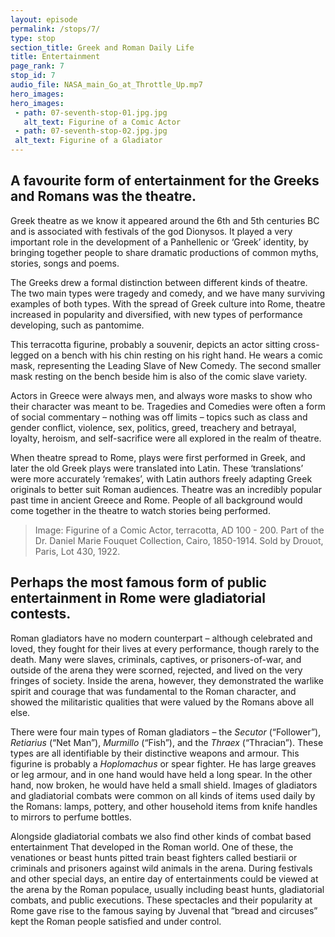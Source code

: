 ```yaml
---
layout: episode
permalink: /stops/7/
type: stop
section_title: Greek and Roman Daily Life 
title: Entertainment 
page_rank: 7
stop_id: 7
audio_file: NASA_main_Go_at_Throttle_Up.mp7
hero_images:
hero_images:
 - path: 07-seventh-stop-01.jpg.jpg
   alt_text: Figurine of a Comic Actor 
 - path: 07-seventh-stop-02.jpg.jpg
 alt_text: Figurine of a Gladiator
---
```


## A favourite form of entertainment for the Greeks and Romans was the theatre. 

Greek theatre as we know it appeared around the 6th and 5th centuries BC and is associated with festivals of the god Dionysos. It played a very important role in the development of a Panhellenic or ‘Greek’ identity, by bringing together people to share dramatic productions of common myths, stories, songs and poems. 

The Greeks drew a formal distinction between different kinds of theatre. The two main types were tragedy and comedy, and we have many surviving examples of both types. With the spread of Greek culture into Rome, theatre increased in popularity and diversified, with new types of performance developing, such as pantomime. 

This terracotta figurine, probably a souvenir, depicts an actor sitting cross-legged on a bench with his chin resting on his right hand. He wears a comic mask, representing the Leading Slave of New Comedy. The second smaller mask resting on the bench beside him is also of the comic slave variety. 

Actors in Greece were always men, and always wore masks to show who their character was meant to be. Tragedies and Comedies were often a form of social commentary – nothing was off limits – topics such as class and gender conflict, violence, sex, politics, greed, treachery and betrayal, loyalty, heroism, and self-sacrifice were all explored in the realm of theatre.

When theatre spread to Rome, plays were first performed in Greek, and later the old Greek plays were translated into Latin. These ‘translations’ were more accurately ‘remakes’, with Latin authors freely adapting Greek originals to better suit Roman audiences. Theatre was an incredibly popular past time in ancient Greece and Rome. People of all background would come together in the theatre to watch stories being performed. 

> Image: Figurine of a Comic Actor, terracotta, AD 100 - 200. Part of the Dr. Daniel Marie Fouquet Collection, Cairo, 1850-1914. Sold by Drouot, Paris, Lot 430, 1922.

## Perhaps the most famous form of public entertainment in Rome were gladiatorial contests. 

Roman gladiators have no modern counterpart – although celebrated and loved, they fought for their lives at every performance, though rarely to the death. Many were slaves, criminals, captives, or prisoners-of-war, and outside of the arena they were scorned, rejected, and lived on the very fringes of society. Inside the arena, however, they demonstrated the warlike spirit and courage that was fundamental to the Roman character, and showed the militaristic qualities that were valued by the Romans above all else.

There were four main types of Roman gladiators – the <i>Secutor</i> (“Follower”), <i>Retiarius</i> (“Net Man”), <i>Murmillo</i> (“Fish”), and the <i>Thraex</i> (“Thracian”). These types are all identifiable by their distinctive weapons and armour. This figurine is probably a <i>Hoplomachus</i> or spear fighter. He has large greaves or leg armour, and in one hand would have held a long spear. In the other hand, now broken, he would have held a small shield. Images of gladiators and gladiatorial combats were common on all kinds of items used daily by the Romans: lamps, pottery, and other household items from knife handles to mirrors to perfume bottles. 

Alongside gladiatorial combats we also find other kinds of combat based entertainment That developed in the Roman world. One of these, the venationes or beast hunts pitted train beast fighters called bestiarii or criminals and prisoners against wild animals in the arena. During festivals and other special days, an entire day of entertainments could be viewed at the arena by the Roman populace, usually including beast hunts, gladiatorial combats, and public executions. These spectacles and their popularity at Rome gave rise to the famous saying by Juvenal that “bread and circuses” kept the Roman people satisfied and under control. 

